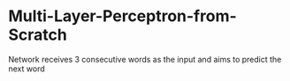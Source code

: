 # Multi-Layer-Perceptron-from-Scratch
Network receives 3 consecutive words as the input and aims to predict the next
word
